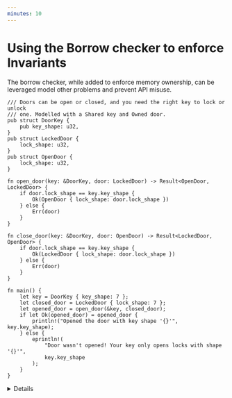 ```yaml
---
minutes: 10
---
```


# Using the Borrow checker to enforce Invariants

The borrow checker, while added to enforce memory ownership, can be
leveraged model other problems and prevent API misuse.

```rust,editable
/// Doors can be open or closed, and you need the right key to lock or unlock
/// one. Modelled with a Shared key and Owned door.
pub struct DoorKey {
    pub key_shape: u32,
}
pub struct LockedDoor {
    lock_shape: u32,
}
pub struct OpenDoor {
    lock_shape: u32,
}

fn open_door(key: &DoorKey, door: LockedDoor) -> Result<OpenDoor, LockedDoor> {
    if door.lock_shape == key.key_shape {
        Ok(OpenDoor { lock_shape: door.lock_shape })
    } else {
        Err(door)
    }
}

fn close_door(key: &DoorKey, door: OpenDoor) -> Result<LockedDoor, OpenDoor> {
    if door.lock_shape == key.key_shape {
        Ok(LockedDoor { lock_shape: door.lock_shape })
    } else {
        Err(door)
    }
}

fn main() {
    let key = DoorKey { key_shape: 7 };
    let closed_door = LockedDoor { lock_shape: 7 };
    let opened_door = open_door(&key, closed_door);
    if let Ok(opened_door) = opened_door {
        println!("Opened the door with key shape '{}'", key.key_shape);
    } else {
        eprintln!(
            "Door wasn't opened! Your key only opens locks with shape '{}'",
            key.key_shape
        );
    }
}
```

<details>

<!-- TODO: link to typestate when that gets merged. -->

- The borrow checker has been used to prevent use-after-free and multiple
  mutable references up until this point, and we've used types to shape and
  restrict use of APIs already using
  [the Typestate pattern](../leveraging-the-type-system/typestate-pattern.md).

- This example uses the ownership & borrowing rules to model the locking and
  unlocking of a door. We can try to open a door with a key, but if it's the
  wrong key the door is still closed (here represented as an error) and the key
  persists regardless.

- The rules of the borrow checker exist to prevent memory safety bugs. However, the underlying
  logical system does not "know" what memory is. All it does is enforce a
  specific set of rules of how different operations affect what later operations
  are possible.

- Those rules can apply to many other cases: We can piggy-back onto the rules of
  the borrow checker to design APIs to be harder or impossible to misuse, even
  when there's little or no "memory safety" concerns in the problem domain. This
  section will walk through some of those different domains.

</details>
